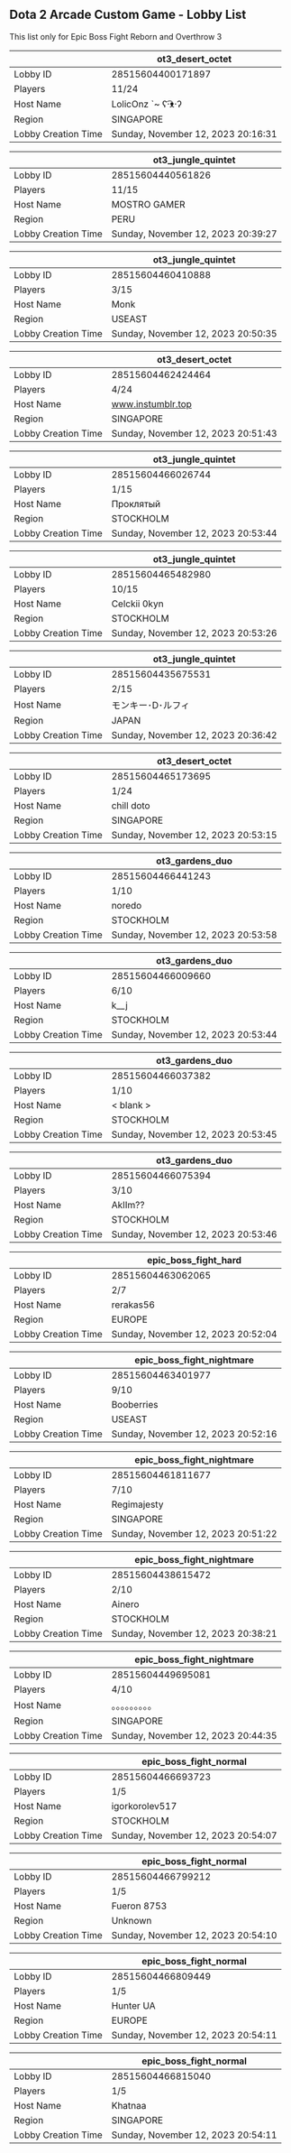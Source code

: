 ## Dota 2 Arcade Custom Game - Lobby List

This list only for Epic Boss Fight Reborn and Overthrow 3

|  | ot3_desert_octet |
| ------ | ------ |
| Lobby ID | 28515604400171897 |
| Players | 11/24 |
| Host Name | LolicOnz `~ ʕ·͡ᴥ·ʔ |
| Region | SINGAPORE |
| Lobby Creation Time | Sunday, November 12, 2023 20:16:31 |


|  | ot3_jungle_quintet |
| ------ | ------ |
| Lobby ID | 28515604440561826 |
| Players | 11/15 |
| Host Name | MOSTRO GAMER |
| Region | PERU |
| Lobby Creation Time | Sunday, November 12, 2023 20:39:27 |


|  | ot3_jungle_quintet |
| ------ | ------ |
| Lobby ID | 28515604460410888 |
| Players | 3/15 |
| Host Name | Monk |
| Region | USEAST |
| Lobby Creation Time | Sunday, November 12, 2023 20:50:35 |


|  | ot3_desert_octet |
| ------ | ------ |
| Lobby ID | 28515604462424464 |
| Players | 4/24 |
| Host Name | www.instumblr.top |
| Region | SINGAPORE |
| Lobby Creation Time | Sunday, November 12, 2023 20:51:43 |


|  | ot3_jungle_quintet |
| ------ | ------ |
| Lobby ID | 28515604466026744 |
| Players | 1/15 |
| Host Name | Проклятый |
| Region | STOCKHOLM |
| Lobby Creation Time | Sunday, November 12, 2023 20:53:44 |


|  | ot3_jungle_quintet |
| ------ | ------ |
| Lobby ID | 28515604465482980 |
| Players | 10/15 |
| Host Name | Celckii 0kyn |
| Region | STOCKHOLM |
| Lobby Creation Time | Sunday, November 12, 2023 20:53:26 |


|  | ot3_jungle_quintet |
| ------ | ------ |
| Lobby ID | 28515604435675531 |
| Players | 2/15 |
| Host Name | モンキー･D･ルフィ |
| Region | JAPAN |
| Lobby Creation Time | Sunday, November 12, 2023 20:36:42 |


|  | ot3_desert_octet |
| ------ | ------ |
| Lobby ID | 28515604465173695 |
| Players | 1/24 |
| Host Name | chill doto |
| Region | SINGAPORE |
| Lobby Creation Time | Sunday, November 12, 2023 20:53:15 |


|  | ot3_gardens_duo |
| ------ | ------ |
| Lobby ID | 28515604466441243 |
| Players | 1/10 |
| Host Name | noredo |
| Region | STOCKHOLM |
| Lobby Creation Time | Sunday, November 12, 2023 20:53:58 |


|  | ot3_gardens_duo |
| ------ | ------ |
| Lobby ID | 28515604466009660 |
| Players | 6/10 |
| Host Name | k__j |
| Region | STOCKHOLM |
| Lobby Creation Time | Sunday, November 12, 2023 20:53:44 |


|  | ot3_gardens_duo |
| ------ | ------ |
| Lobby ID | 28515604466037382 |
| Players | 1/10 |
| Host Name | < blank > |
| Region | STOCKHOLM |
| Lobby Creation Time | Sunday, November 12, 2023 20:53:45 |


|  | ot3_gardens_duo |
| ------ | ------ |
| Lobby ID | 28515604466075394 |
| Players | 3/10 |
| Host Name | AkIIm?? |
| Region | STOCKHOLM |
| Lobby Creation Time | Sunday, November 12, 2023 20:53:46 |


|  | epic_boss_fight_hard |
| ------ | ------ |
| Lobby ID | 28515604463062065 |
| Players | 2/7 |
| Host Name | rerakas56 |
| Region | EUROPE |
| Lobby Creation Time | Sunday, November 12, 2023 20:52:04 |


|  | epic_boss_fight_nightmare |
| ------ | ------ |
| Lobby ID | 28515604463401977 |
| Players | 9/10 |
| Host Name | Booberries |
| Region | USEAST |
| Lobby Creation Time | Sunday, November 12, 2023 20:52:16 |


|  | epic_boss_fight_nightmare |
| ------ | ------ |
| Lobby ID | 28515604461811677 |
| Players | 7/10 |
| Host Name | Regimajesty |
| Region | SINGAPORE |
| Lobby Creation Time | Sunday, November 12, 2023 20:51:22 |


|  | epic_boss_fight_nightmare |
| ------ | ------ |
| Lobby ID | 28515604438615472 |
| Players | 2/10 |
| Host Name | Ainero |
| Region | STOCKHOLM |
| Lobby Creation Time | Sunday, November 12, 2023 20:38:21 |


|  | epic_boss_fight_nightmare |
| ------ | ------ |
| Lobby ID | 28515604449695081 |
| Players | 4/10 |
| Host Name | 。。。。。。。。。 |
| Region | SINGAPORE |
| Lobby Creation Time | Sunday, November 12, 2023 20:44:35 |


|  | epic_boss_fight_normal |
| ------ | ------ |
| Lobby ID | 28515604466693723 |
| Players | 1/5 |
| Host Name | igorkorolev517 |
| Region | STOCKHOLM |
| Lobby Creation Time | Sunday, November 12, 2023 20:54:07 |


|  | epic_boss_fight_normal |
| ------ | ------ |
| Lobby ID | 28515604466799212 |
| Players | 1/5 |
| Host Name | Fueron 8753 |
| Region | Unknown |
| Lobby Creation Time | Sunday, November 12, 2023 20:54:10 |


|  | epic_boss_fight_normal |
| ------ | ------ |
| Lobby ID | 28515604466809449 |
| Players | 1/5 |
| Host Name | Hunter UA |
| Region | EUROPE |
| Lobby Creation Time | Sunday, November 12, 2023 20:54:11 |


|  | epic_boss_fight_normal |
| ------ | ------ |
| Lobby ID | 28515604466815040 |
| Players | 1/5 |
| Host Name | Khatnaa |
| Region | SINGAPORE |
| Lobby Creation Time | Sunday, November 12, 2023 20:54:11 |


